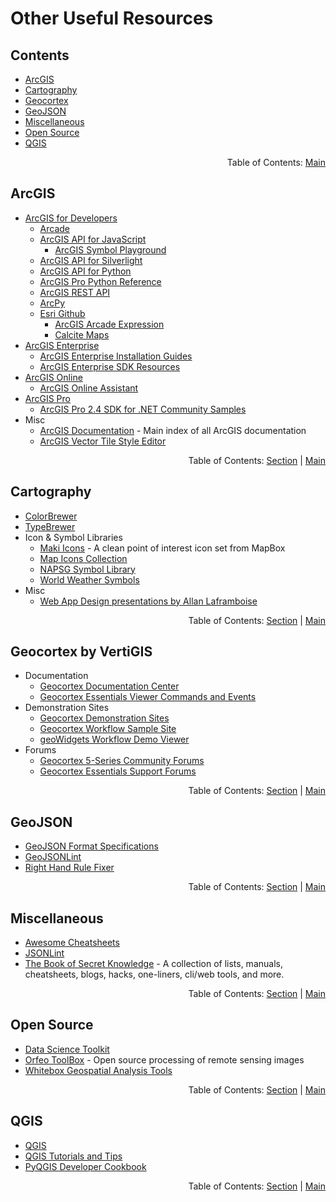 # Other Useful Resources

## Contents
  - [ArcGIS](#arcgis)
  - [Cartography](#cartography)
  - [Geocortex](#geocortex-by-vertigis)
  - [GeoJSON](#geojson)
  - [Miscellaneous](#miscellaneous)
  - [Open Source](#open-source)
  - [QGIS](#qgis)

<div align="right">Table of Contents: <a href="../README.md#table-of-contents">Main</a></div>

## ArcGIS

- [ArcGIS for Developers](https://developers.arcgis.com/)
  - [Arcade](https://developers.arcgis.com/arcade/)
  - [ArcGIS API for JavaScript](https://developers.arcgis.com/javascript/)
    - [ArcGIS Symbol Playground](https://developers.arcgis.com/javascript/latest/sample-code/playground/live/index.html)
  - [ArcGIS API for Silverlight](https://developers.arcgis.com/silverlight/api-reference/)
  - [ArcGIS API for Python](https://developers.arcgis.com/python/)
  - [ArcGIS Pro Python Reference](https://pro.arcgis.com/en/pro-app/arcpy/main/arcgis-pro-arcpy-reference.htm)
  - [ArcGIS REST API](https://developers.arcgis.com/rest/)
  - [ArcPy](https://desktop.arcgis.com/en/arcmap/latest/analyze/arcpy/what-is-arcpy-.htm)
  - [Esri Github](https://esri.github.io/)
    - [ArcGIS Arcade Expression](https://github.com/Esri/arcade-expressions)
    - [Calcite Maps](https://github.com/Esri/calcite-maps)
- [ArcGIS Enterprise](https://enterprise.arcgis.com/en/)
  - [ArcGIS Enterprise Installation Guides](http://enterprise.arcgis.com/en/documentation/install/)
  - [ArcGIS Enterprise SDK Resources](https://github.com/Esri/arcgis-enterprise-sdk-resources)
- [ArcGIS Online](https://www.esri.com/en-us/arcgis/products/arcgis-online/resources)
  - [ArcGIS Online Assistant](https://ago-assistant.esri.com/)
- [ArcGIS Pro](https://www.esri.com/en-us/arcgis/products/arcgis-pro/resources)
  - [ArcGIS Pro 2.4 SDK for .NET Community Samples](https://github.com/Esri/arcgis-pro-sdk-community-samples)
- Misc
  - [ArcGIS Documentation](https://doc.arcgis.com/en/) - Main index of all ArcGIS documentation
  - [ArcGIS Vector Tile Style Editor](https://developers.arcgis.com/vector-tile-style-editor/)
  
<div align="right">Table of Contents: <a href="#contents">Section</a> | <a href="../README.md#table-of-contents">Main</a></div>

## Cartography

- [ColorBrewer](http://colorbrewer2.org/)
- [TypeBrewer](http://typebrewer.org/)
- Icon & Symbol Libraries
  - [Maki Icons](https://labs.mapbox.com/maki-icons/) - A clean point of interest icon set from MapBox
  - [Map Icons Collection](https://mapicons.mapsmarker.com/)
  - [NAPSG Symbol Library](https://www.napsgfoundation.org/all-resources/symbology-library/)
  - [World Weather Symbols](https://github.com/OGCMetOceanDWG/WorldWeatherSymbols)
- Misc
  - [Web App Design presentations by Allan Laframboise](http://slides.com/alaframboise)
  
<div align="right">Table of Contents: <a href="#contents">Section</a> | <a href="../README.md#table-of-contents">Main</a></div>

## Geocortex by VertiGIS

- Documentation
  - [Geocortex Documentation Center](https://docs.geocortex.com/)
  - [Geocortex Essentials Viewer Commands and Events](https://docs.geocortex.com/essentials/gvh/latest/commands-help/#/)
- Demonstration Sites
  - [Geocortex Demonstration Sites](http://gedemo.geocortex.com/GeocortexDemos/)
  - [Geocortex Workflow Sample Site](https://gedemo.geocortex.com/Html5Viewer/index.html?viewer=GXWF_Sample_Site.GVH)
  - [geoWidgets Workflow Demo Viewer](https://maperture.digitaldataservices.com/gvh/?viewer=geowidgets)
- Forums
  - [Geocortex 5-Series Community Forums](https://communities.geocortex.com/s/)
  - [Geocortex Essentials Support Forums](https://support.geocortex.com/)
  
<div align="right">Table of Contents: <a href="#contents">Section</a> | <a href="../README.md#table-of-contents">Main</a></div>
  
## GeoJSON

- [GeoJSON Format Specifications](https://tools.ietf.org/html/rfc7946)
- [GeoJSONLint](http://geojsonlint.com/)
- [Right Hand Rule Fixer](http://mapster.me/right-hand-rule-geojson-fixer/)

<div align="right">Table of Contents: <a href="#contents">Section</a> | <a href="../README.md#table-of-contents">Main</a></div>

## Miscellaneous

- [Awesome Cheatsheets](https://github.com/LeCoupa/awesome-cheatsheets)
- [JSONLint](https://jsonlint.com/)
- [The Book of Secret Knowledge](https://github.com/trimstray/the-book-of-secret-knowledge) - A collection of lists, manuals, cheatsheets, blogs, hacks, one-liners, cli/web tools, and more.

<div align="right">Table of Contents: <a href="#contents">Section</a> | <a href="../README.md#table-of-contents">Main</a></div>

## Open Source

- [Data Science Toolkit](http://www.datasciencetoolkit.org/)
- [Orfeo ToolBox](https://www.orfeo-toolbox.org/) - Open source processing of remote sensing images
- [Whitebox Geospatial Analysis Tools](https://jblindsay.github.io/ghrg/Whitebox/)

<div align="right">Table of Contents: <a href="#contents">Section</a> | <a href="../README.md#table-of-contents">Main</a></div>

## QGIS

- [QGIS](https://www.qgis.org/en/site/)
- [QGIS Tutorials and Tips](https://www.qgistutorials.com/en/)
- [PyQGIS Developer Cookbook](https://docs.qgis.org/testing/en/docs/pyqgis_developer_cookbook/)

<div align="right">Table of Contents: <a href="#contents">Section</a> | <a href="../README.md#table-of-contents">Main</a></div>